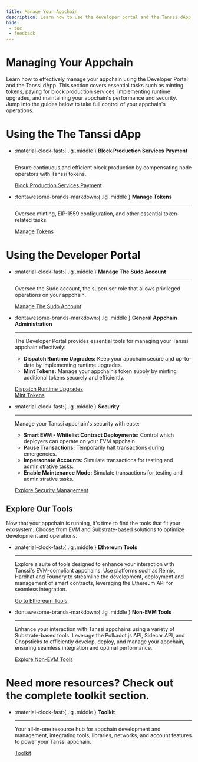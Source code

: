 ```yaml
---
title: Manage Your Appchain
description: Learn how to use the developer portal and the Tanssi dApp to manage your appchain, including minting tokens, paying for block production services, and more.
hide:
 - toc
 - feedback
---
```


# Managing Your Appchain

Learn how to effectively manage your appchain using the Developer Portal and the Tanssi dApp. This section covers essential tasks such as minting tokens, paying for block production services, implementing runtime upgrades, and maintaining your appchain's performance and security. Jump into the guides below to take full control of your appchain's operations.

# Using the The Tanssi dApp

<div class="grid cards" markdown>

-   :material-clock-fast:{ .lg .middle } __Block Production Services Payment__

    ---

    Ensure continuous and efficient block production by compensating node operators with Tanssi tokens.

    [Block Production Services Payment](dapp/services-payment.md)

-   :fontawesome-brands-markdown:{ .lg .middle } __Manage Tokens__

    ---

    Oversee minting, EIP-1559 configuration, and other essential token-related tasks.

    [Manage Tokens](dapp/manage-tokens.md)

</div>

# Using the Developer Portal

<div class="grid cards" markdown>

-   :material-clock-fast:{ .lg .middle } __Manage The Sudo Account__

    ---

    Oversee the Sudo account, the superuser role that allows privileged operations on your appchain.

    [Manage The Sudo Account](developer-portal/sudo.md)

-   :fontawesome-brands-markdown:{ .lg .middle } __General Appchain Administration__

    ---

    The Developer Portal provides essential tools for managing your Tanssi appchain effectively:

    - **Dispatch Runtime Upgrades:** Keep your appchain secure and up-to-date by implementing runtime upgrades.
    - **Mint Tokens:** Manage your appchain’s token supply by minting additional tokens securely and efficiently.

    [Dispatch Runtime Upgrades](developer-portal/upgrade.md)  
    [Mint Tokens](developer-portal/minting.md)

</div>

<div class="grid cards" markdown>

-   :material-clock-fast:{ .lg .middle } __Security__

    ---

    Manage your Tanssi appchain's security with ease:
      
    - **Smart EVM - Whitelist Contract Deployments:** Control which deployers can operate on your EVM appchain.
    - **Pause Transactions:** Temporarily halt transactions during emergencies.
    - **Impersonate Accounts:** Simulate transactions for testing and administrative tasks.
    - **Enable Maintenance Mode:** Simulate transactions for testing and administrative tasks.

    [Explore Security Management](developer-portal/index.md)

</div>

## Explore Our Tools

Now that your appchain is running, it's time to find the tools that fit your ecosystem. Choose from EVM and Substrate-based solutions to optimize development and operations.


<div class="grid cards" markdown>

-   :material-clock-fast:{ .lg .middle } __Ethereum Tools__

    ---

    Explore a suite of tools designed to enhance your interaction with Tanssi's EVM-compliant appchains. Use platforms such as Remix, Hardhat and Foundry to streamline the development, deployment and management of smart contracts, leveraging the Ethereum API for seamless integration.

    [Go to Ethereum Tools](../../builders/toolkit/ethereum-api/index.md)

-   :fontawesome-brands-markdown:{ .lg .middle } __Non-EVM Tools__

    ---

    Enhance your interaction with Tanssi appchains using a variety of Substrate-based tools. Leverage the Polkadot.js API, Sidecar API, and Chopsticks to efficiently develop, deploy, and manage your appchain, ensuring seamless integration and optimal performance.

    [Explore Non-EVM Tools](../../builders/toolkit/substrate-api/index.md)

</div>

# Need more resources? Check out the complete toolkit section.

<div class="grid cards" markdown>

-   :material-clock-fast:{ .lg .middle } __Toolkit__

    ---
    
    Your all-in-one resource hub for appchain development and management, integrating tools, libraries, networks, and account features to power your Tanssi appchain.

    [Toolkit](../../builders/toolkit/index.md)

</div>
